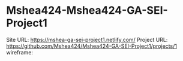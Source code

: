 # Mshea424-Mshea424-GA-SEI-Project1
Site URL: https://mshea-ga-sei-project1.netlify.com/
Project URL: https://github.com/Mshea424/Mshea424-GA-SEI-Project1/projects/1
wireframe:

